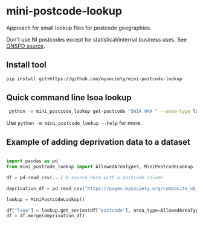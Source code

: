 # mini-postcode-lookup

Approach for small lookup files for postcode geographies.

Don't use NI postcodes except for statistical/internal business uses. See [ONSPD source](https://geoportal.statistics.gov.uk/datasets/a2f8c9c5778a452bbf640d98c166657c).


## Install tool
```bash
pip install git+https://github.com/mysociety/mini-postcode-lookup
```

## Quick command line lsoa lookup

```bash
 python -m mini_postcode_lookup get-postcode "SW1A 0AA " --area-type lsoa
```

Use `python -m mini_postcode_lookup --help` for more.

## Example of adding deprivation data to a dataset

```python

import pandas as pd
from mini_postcode_lookup import AllowedAreaTypes, MiniPostcodeLookup

df = pd.read_csv(...) # source here with a postcode column

deprivation_df = pd.read_csv("https://pages.mysociety.org/composite_uk_imd/data/uk_index/latest/UK_IMD_E.csv")[["lsoa", "UK_IMD_E_pop_decile"]]

lookup = MiniPostcodeLookup()

df["lsoa"] = lookup.get_series(df["postcode"], area_type=AllowedAreaTypes.LSOA)
df = df.merge(deprivation_df)

```